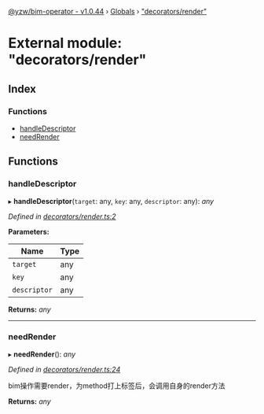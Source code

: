 [@yzw/bim-operator - v1.0.44](../README.md) › [Globals](../globals.md) › ["decorators/render"](_decorators_render_.md)

# External module: "decorators/render"

## Index

### Functions

* [handleDescriptor](_decorators_render_.md#handledescriptor)
* [needRender](_decorators_render_.md#needrender)

## Functions

###  handleDescriptor

▸ **handleDescriptor**(`target`: any, `key`: any, `descriptor`: any): *any*

*Defined in [decorators/render.ts:2](https://github.com/youkaisteve/bim-operator/blob/084edee/src/decorators/render.ts#L2)*

**Parameters:**

Name | Type |
------ | ------ |
`target` | any |
`key` | any |
`descriptor` | any |

**Returns:** *any*

___

###  needRender

▸ **needRender**(): *any*

*Defined in [decorators/render.ts:24](https://github.com/youkaisteve/bim-operator/blob/084edee/src/decorators/render.ts#L24)*

bim操作需要render，为method打上标签后，会调用自身的render方法

**Returns:** *any*
